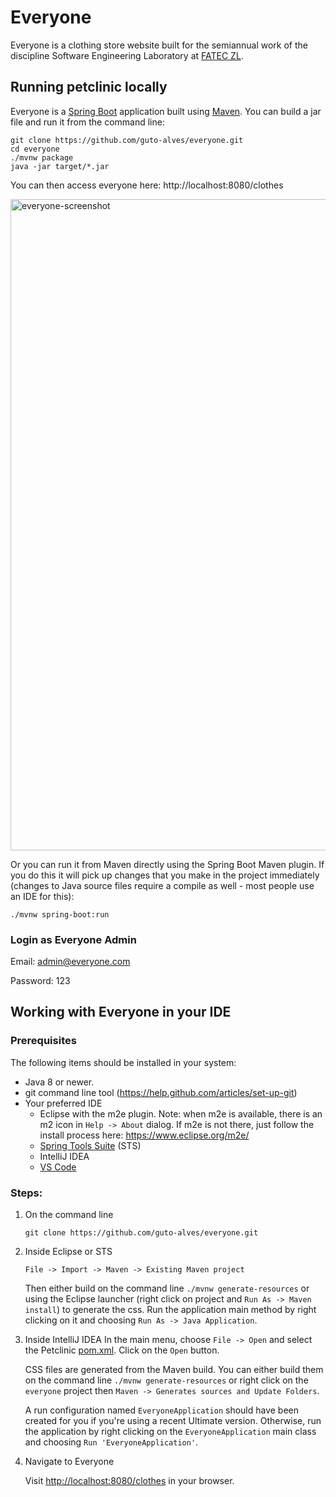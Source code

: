 # Everyone
Everyone is a clothing store website built for the semiannual work of the discipline Software Engineering Laboratory at [FATEC ZL](http://www.fateczl.edu.br/).

## Running petclinic locally
Everyone is a [Spring Boot](https://spring.io/guides/gs/spring-boot) application built using [Maven](https://spring.io/guides/gs/maven/). You can build a jar file and run it from the command line:

```
git clone https://github.com/guto-alves/everyone.git
cd everyone
./mvnw package
java -jar target/*.jar
```

You can then access everyone here: http://localhost:8080/clothes

<img width="1042" alt="everyone-screenshot" src="https://user-images.githubusercontent.com/48946749/101674460-4b8bd680-3a37-11eb-88ce-20182df01d65.png">

Or you can run it from Maven directly using the Spring Boot Maven plugin. If you do this it will pick up changes that you make in the project immediately (changes to Java source files require a compile as well - most people use an IDE for this):

```
./mvnw spring-boot:run
```

### Login as Everyone Admin
Email: admin@everyone.com 

Password: 123

## Working with Everyone in your IDE

### Prerequisites
The following items should be installed in your system:
* Java 8 or newer.
* git command line tool (https://help.github.com/articles/set-up-git)
* Your preferred IDE 
  * Eclipse with the m2e plugin. Note: when m2e is available, there is an m2 icon in `Help -> About` dialog. If m2e is
  not there, just follow the install process here: https://www.eclipse.org/m2e/
  * [Spring Tools Suite](https://spring.io/tools) (STS)
  * IntelliJ IDEA
  * [VS Code](https://code.visualstudio.com)

### Steps:

1) On the command line
    ```
    git clone https://github.com/guto-alves/everyone.git
    ```
2) Inside Eclipse or STS
    ```
    File -> Import -> Maven -> Existing Maven project
    ```

    Then either build on the command line `./mvnw generate-resources` or using the Eclipse launcher (right click on project and `Run As -> Maven install`) to generate the css. Run the application main method by right clicking on it and choosing `Run As -> Java Application`.

3) Inside IntelliJ IDEA
    In the main menu, choose `File -> Open` and select the Petclinic [pom.xml](pom.xml). Click on the `Open` button.

    CSS files are generated from the Maven build. You can either build them on the command line `./mvnw generate-resources` or right click on the `everyone` project then `Maven -> Generates sources and Update Folders`.

    A run configuration named `EveryoneApplication` should have been created for you if you're using a recent Ultimate version. Otherwise, run the application by right clicking on the `EveryoneApplication` main class and choosing `Run 'EveryoneApplication'`.

4) Navigate to Everyone

    Visit [http://localhost:8080/clothes](http://localhost:8080/clothes) in your browser.

